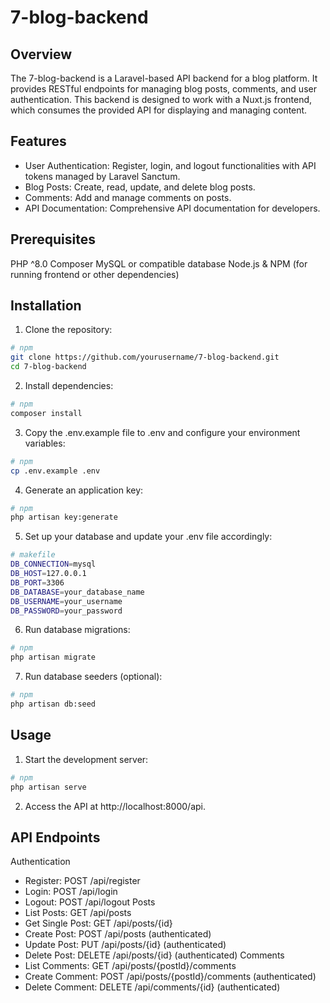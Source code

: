 # 7-blog-backend
## Overview
The 7-blog-backend is a Laravel-based API backend for a blog platform. It provides RESTful endpoints for managing blog posts, comments, and user authentication. This backend is designed to work with a Nuxt.js frontend, which consumes the provided API for displaying and managing content.

## Features
- User Authentication: Register, login, and logout functionalities with API tokens managed by Laravel Sanctum.
- Blog Posts: Create, read, update, and delete blog posts.
- Comments: Add and manage comments on posts.
- API Documentation: Comprehensive API documentation for developers.
## Prerequisites
PHP ^8.0
Composer
MySQL or compatible database
Node.js & NPM (for running frontend or other dependencies)
## Installation
1. Clone the repository:

```bash
# npm
git clone https://github.com/yourusername/7-blog-backend.git
cd 7-blog-backend
```

 2. Install dependencies:
```bash
# npm
composer install
```

 3. Copy the .env.example file to .env and configure your environment variables:
```bash
# npm
cp .env.example .env
```
 4. Generate an application key:
```bash
# npm
php artisan key:generate
```


 5. Set up your database and update your .env file accordingly:
```bash
# makefile
DB_CONNECTION=mysql
DB_HOST=127.0.0.1
DB_PORT=3306
DB_DATABASE=your_database_name
DB_USERNAME=your_username
DB_PASSWORD=your_password
```

 6. Run database migrations:
```bash
# npm
php artisan migrate
```

 7. Run database seeders (optional):
```bash
# npm
php artisan db:seed
```
## Usage
 1. Start the development server:
```bash
# npm
php artisan serve
```

 2. Access the API at http://localhost:8000/api.

## API Endpoints
Authentication
 * Register: POST /api/register
 * Login: POST /api/login
 * Logout: POST /api/logout
Posts
 * List Posts: GET /api/posts
 * Get Single Post: GET /api/posts/{id}
 * Create Post: POST /api/posts (authenticated)
 * Update Post: PUT /api/posts/{id} (authenticated)
 * Delete Post: DELETE /api/posts/{id} (authenticated)
Comments
 * List Comments: GET /api/posts/{postId}/comments
 * Create Comment: POST /api/posts/{postId}/comments (authenticated)
 * Delete Comment: DELETE /api/comments/{id} (authenticated)